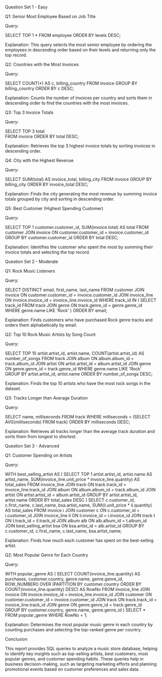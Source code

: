 Question Set 1 - Easy

Q1: Senior Most Employee Based on Job Title

Query:

SELECT TOP 1 *
FROM employee
ORDER BY levels DESC;

Explanation:
This query selects the most senior employee by ordering the employees in descending order based on their levels and returning only the top record.

Q2: Countries with the Most Invoices

Query:

SELECT COUNT(*) AS c, billing_country
FROM invoice
GROUP BY billing_country
ORDER BY c DESC;

Explanation:
Counts the number of invoices per country and sorts them in descending order to find the countries with the most invoices.

Q3: Top 3 Invoice Totals

Query:

SELECT TOP 3 total  
FROM invoice
ORDER BY total DESC;

Explanation:
Retrieves the top 3 highest invoice totals by sorting invoices in descending order.

Q4: City with the Highest Revenue

Query:

SELECT SUM(total) AS invoice_total, billing_city
FROM invoice
GROUP BY billing_city
ORDER BY invoice_total DESC;

Explanation:
Finds the city generating the most revenue by summing invoice totals grouped by city and sorting in descending order.

Q5: Best Customer (Highest Spending Customer)

Query:

SELECT TOP 1 customer.customer_id, SUM(invoice.total) AS total
FROM customer
JOIN invoice ON customer.customer_id = invoice.customer_id
GROUP BY customer.customer_id
ORDER BY total DESC;

Explanation:
Identifies the customer who spent the most by summing their invoice totals and selecting the top record.

Question Set 2 - Moderate

Q1: Rock Music Listeners

Query:

SELECT DISTINCT email, first_name, last_name
FROM customer
JOIN invoice ON customer.customer_id = invoice.customer_id
JOIN invoice_line ON invoice.invoice_id = invoice_line.invoice_id
WHERE track_id IN (
	SELECT track_id FROM track
	JOIN genre ON track.genre_id = genre.genre_id
	WHERE genre.name LIKE 'Rock'
)
ORDER BY email;

Explanation:
Finds customers who have purchased Rock genre tracks and orders them alphabetically by email.

Q2: Top 10 Rock Music Artists by Song Count

Query:

SELECT TOP 10 artist.artist_id, artist.name, COUNT(artist.artist_id) AS number_of_songs
FROM track
JOIN album ON album.album_id = track.album_id
JOIN artist ON artist.artist_id = album.artist_id
JOIN genre ON genre.genre_id = track.genre_id
WHERE genre.name LIKE 'Rock'
GROUP BY artist.artist_id, artist.name
ORDER BY number_of_songs DESC;

Explanation:
Finds the top 10 artists who have the most rock songs in the dataset.

Q3: Tracks Longer than Average Duration

Query:

SELECT name, milliseconds
FROM track
WHERE milliseconds > (SELECT AVG(milliseconds) FROM track)
ORDER BY milliseconds DESC;

Explanation:
Retrieves all tracks longer than the average track duration and sorts them from longest to shortest.

Question Set 3 - Advanced

Q1: Customer Spending on Artists

Query:

WITH best_selling_artist AS (
	SELECT TOP 1 artist.artist_id, artist.name AS artist_name, SUM(invoice_line.unit_price * invoice_line.quantity) AS total_sales
	FROM invoice_line
	JOIN track ON track.track_id = invoice_line.track_id
	JOIN album ON album.album_id = track.album_id
	JOIN artist ON artist.artist_id = album.artist_id
	GROUP BY artist.artist_id, artist.name
	ORDER BY total_sales DESC
)
SELECT c.customer_id, c.first_name, c.last_name, bsa.artist_name, SUM(il.unit_price * il.quantity) AS total_sales
FROM invoice i
JOIN customer c ON c.customer_id = i.customer_id
JOIN invoice_line il ON il.invoice_id = i.invoice_id
JOIN track t ON t.track_id = il.track_id
JOIN album alb ON alb.album_id = t.album_id
JOIN best_selling_artist bsa ON bsa.artist_id = alb.artist_id
GROUP BY c.customer_id, c.first_name, c.last_name, bsa.artist_name;

Explanation:
Finds how much each customer has spent on the best-selling artist.

Q2: Most Popular Genre for Each Country

Query:

WITH popular_genre AS (
	SELECT COUNT(invoice_line.quantity) AS purchases, customer.country, genre.name, genre.genre_id,
	ROW_NUMBER() OVER (PARTITION BY customer.country ORDER BY COUNT(invoice_line.quantity) DESC) AS RowNo
	FROM invoice_line
	JOIN invoice ON invoice.invoice_id = invoice_line.invoice_id
	JOIN customer ON customer.customer_id = invoice.customer_id
	JOIN track ON track.track_id = invoice_line.track_id
	JOIN genre ON genre.genre_id = track.genre_id
	GROUP BY customer.country, genre.name, genre.genre_id
)
SELECT * FROM popular_genre WHERE RowNo = 1;

Explanation:
Determines the most popular music genre in each country by counting purchases and selecting the top-ranked genre per country.

Conclusion

This report provides SQL queries to analyze a music store database, helping to identify key insights such as top-selling artists, best customers, most popular genres, and customer spending habits. These queries help in business decision-making, such as targeting marketing efforts and planning promotional events based on customer preferences and sales data.

